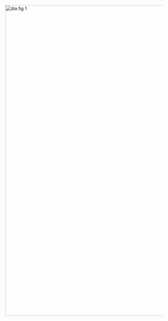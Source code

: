 <img width="990" alt="dia fig 1" src="https://github.com/user-attachments/assets/5e63fc24-eb77-4e8e-9a78-62a1d34a7106">
